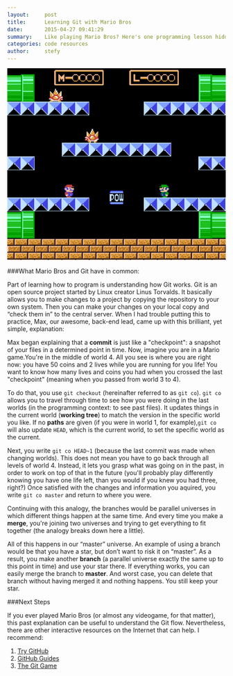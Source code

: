 ```yaml
---
layout:     post
title:      Learning Git with Mario Bros
date:       2015-04-27 09:41:29
summary:    Like playing Mario Bros? Here's one programming lesson hidden in the famous videogame.
categories: code resources
author:     stefy
---
```

![mariobros](/images/mariobros.jpg)


###What Mario Bros and Git have in common:

Part of learning how to program is understanding how Git works. Git is an 
open source project started by Linux creator Linus Torvalds. It basically allows
you to make changes to a project by copying the repository to your own system.
Then you can make your changes on your local copy and “check them in” to the 
central server. When I had trouble putting this to practice, Max, our awesome,
back-end lead, came up with this brilliant, yet simple, explanation:

Max began explaining that a **commit** is just like a "checkpoint": a snapshot
of your files in a determined point in time. Now, imagine you are in a Mario game.You're in the middle of world 4. All you see is where you are right now: you 
have 50 coins and 2 lives while you are running for you life! You want to know 
how many lives and coins you had when you crossed the last "checkpoint" 
(meaning when you passed from world 3 to 4). 

To do that, you use `git checkout` (hereinafter referred to as `git co`). 
`git co` allows you to travel through time to see how you were doing in the last 
worlds (in the programming context: to see past files). It updates things in the 
current world (**working tree**) to match the version in the specific world you
like. If no **paths** are given (if you were in world 1, for example),`git co` 
will also update `HEAD`, which is the current world, to set the specific world
as the current. 

Next, you write `git co HEAD~1` (because the last commit was made when changing 
worlds). This does not mean you have to go back through all levels of world 4. Instead, it lets you grasp what was going on in the past, in order to work on top
of that in the future (you'll probably play differently knowing you have one life
left, than you would if you knew you had three, right?) 
Once satisfied with the changes and information you aquired, you write
`git co master` and return to where you were. 

Continuing with this analogy, the branches would be parallel universes in which different things happen at the same time. And every time you make a **merge**, 
you're joining two universes and trying to get everything to fit together 
(the analogy breaks down here a little).

All of this happens in our “master” universe. An example of using a branch would
be that you have a star, but don’t want to risk it on “master”. As a result, you 
make another **branch** (a parallel universe exactly the same up to this point 
in time) and use your star there. If everything works, you can easily merge 
the branch to **master**.  And worst case, you can delete that branch without 
having merged it and nothing happens. You still keep your star. 

###Next Steps

If you ever played Mario Bros (or almost any videogame, for that matter), this 
past explanation can be useful to understand the Git flow. Nevertheless, 
there are other interactive resources on the Internet that can help. 
I recommend:

1. [Try GitHub](https://try.github.io/levels/1/challenges/1)
2. [GitHub Guides](https://guides.github.com/introduction/flow/)
3. [The Git Game](http://pcottle.github.io/learnGitBranching/)



